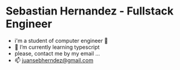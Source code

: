 # Sebastian Hernandez - Fullstack Engineer
- i'm a student of computer engineer 🚀
- 🌱 I’m currently learning typescript
- please, contact me by my email ... 
- 📫 juansebherndez@gmail.com
<!---
- 📄 [curriculum](https://sebastianhernandez.notion.site/Juan-Sebastian-Hernandez-es-bf2344b316b449c29c90f92effa50ab2?pvs=4)

jsebastian2707/jsebastian2707 is a ✨ special ✨ repository because its `README.md` (this file) appears on your GitHub profile.
You can click the Preview link to take a look at your changes.
--->
